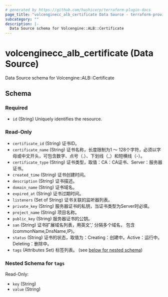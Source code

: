 ```yaml
---
# generated by https://github.com/hashicorp/terraform-plugin-docs
page_title: "volcenginecc_alb_certificate Data Source - terraform-provider-volcenginecc"
subcategory: ""
description: |-
  Data Source schema for Volcengine::ALB::Certificate
---
```


# volcenginecc_alb_certificate (Data Source)

Data Source schema for Volcengine::ALB::Certificate



<!-- schema generated by tfplugindocs -->
## Schema

### Required

- `id` (String) Uniquely identifies the resource.

### Read-Only

- `certificate_id` (String) 证书ID。
- `certificate_name` (String) 证书名称，长度限制为1 ～ 128个字符，必须以字母或中文开头，可包含数字、点号（.）、下划线（_）和短横线（-）。
- `certificate_type` (String) 证书类型，取值：CA：CA证书、Server：服务器证书。
- `created_time` (String) 证书创建时间。
- `description` (String) 证书描述。
- `domain_name` (String) 证书域名。
- `expired_at` (String) 证书过期时间。
- `listeners` (Set of String) 证书关联的监听器列表。
- `private_key` (String) 服务器证书的私钥，当证书类型为Server时必填。
- `project_name` (String) 项目名称。
- `public_key` (String) 服务器证书的公钥。
- `san` (String) 证书扩展域名列表，用英文',' 分隔多个域名， 包含(commonName,DnsName,IP)。
- `status` (String) 证书的状态，取值为：Creating：创建中。Active：运行中。Deleting：删除中。
- `tags` (Attributes Set) 标签列表。 (see [below for nested schema](#nestedatt--tags))

<a id="nestedatt--tags"></a>
### Nested Schema for `tags`

Read-Only:

- `key` (String)
- `value` (String)
